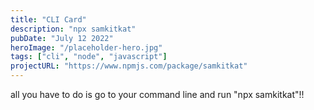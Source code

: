 ```yaml
---
title: "CLI Card"
description: "npx samkitkat"
pubDate: "July 12 2022"
heroImage: "/placeholder-hero.jpg"
tags: ["cli", "node", "javascript"]
projectURL: "https://www.npmjs.com/package/samkitkat"
---
```


all you have to do is go to your command line and run "npx samkitkat"!!